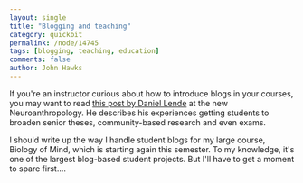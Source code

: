 ```yaml
---
layout: single 
title: "Blogging and teaching" 
category: quickbit
permalink: /node/14745
tags: [blogging, teaching, education] 
comments: false 
author: John Hawks 
---
```


If you're an instructor curious about how to introduce blogs in your courses, you may want to read <a href="http://blogs.plos.org/neuroanthropology/2010/09/06/students-and-neuroanthropology-the-power-of-the-post/">this post by Daniel Lende</a> at the new Neuroanthropology. He describes his experiences getting students to broaden senior theses, community-based research and even exams. 

I should write up the way I handle student blogs for my large course, Biology of Mind, which is starting again this semester. To my knowledge, it's one of the largest blog-based student projects. But I'll have to get a moment to spare first....


